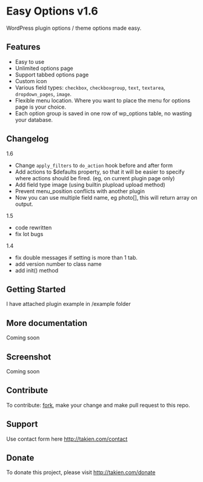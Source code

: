 Easy Options v1.6
=====================

WordPress plugin options / theme options made easy. 

## Features

* Easy to use
* Unlimited options page
* Support tabbed options page
* Custom icon
* Various field types: `checkbox`, `checkboxgroup`, `text`, `textarea`, `dropdown_pages`, `image`.
* Flexible menu location. Where you want to place the menu for options page is your choice.
* Each option group is saved in one row of wp_options table, no wasting your database.

## Changelog

1.6

* Change `apply_filters` to `do_action` hook before and after form
* Add actions to $defaults property, so that it will be easier to specify where actions should be fired. (eg, on current plugin page only)
* Add field type image (using builtin plupload upload method)
* Prevent menu_position conflicts with another plugin
* Now you can use multiple field name, eg photo[], this will return array on output.

1.5

* code rewritten
* fix lot bugs

1.4
* fix double messages if setting is more than 1 tab.
* add version number to class name
* add init() method

## Getting Started

I have attached plugin example in /example folder

## More documentation
Coming soon

## Screenshot
Coming soon

## Contribute
To contribute: [fork](https://github.com/takien/Easy-Options/fork), make your change and make pull request to this repo.

## Support
Use contact form here http://takien.com/contact

## Donate
To donate this project, please visit http://takien.com/donate
